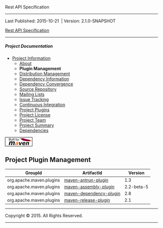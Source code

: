 Rest API Specification

------------------------------------------------------------------------

<span id="publishDate">Last Published: 2015-10-21</span>  | <span id="projectVersion">Version: 2.1.0-SNAPSHOT</span>

[Rest API Specification](./ "Rest API Specification")

------------------------------------------------------------------------

##### Project Documentation

-   [Project Information](project-info.html "Project Information")
    -   [About](index.html "About")
    -   **Plugin Management**
    -   [Distribution Management](distribution-management.html "Distribution Management")
    -   [Dependency Information](dependency-info.html "Dependency Information")
    -   [Dependency Convergence](dependency-convergence.html "Dependency Convergence")
    -   [Source Repository](source-repository.html "Source Repository")
    -   [Mailing Lists](mail-lists.html "Mailing Lists")
    -   [Issue Tracking](issue-tracking.html "Issue Tracking")
    -   [Continuous Integration](integration.html "Continuous Integration")
    -   [Project Plugins](plugins.html "Project Plugins")
    -   [Project License](license.html "Project License")
    -   [Project Team](team-list.html "Project Team")
    -   [Project Summary](project-summary.html "Project Summary")
    -   [Dependencies](dependencies.html "Dependencies")

[![Built by Maven](./images/logos/maven-feather.png)](http://maven.apache.org/ "Built by Maven")

Project Plugin Management
-------------------------

| GroupId                  | ArtifactId                                                                          | Version    |
|--------------------------|-------------------------------------------------------------------------------------|------------|
| org.apache.maven.plugins | [maven-antrun-plugin](http://maven.apache.org/plugins/maven-antrun-plugin/)         | 1.3        |
| org.apache.maven.plugins | [maven-assembly-plugin](http://maven.apache.org/plugins/maven-assembly-plugin/)     | 2.2-beta-5 |
| org.apache.maven.plugins | [maven-dependency-plugin](http://maven.apache.org/plugins/maven-dependency-plugin/) | 2.8        |
| org.apache.maven.plugins | [maven-release-plugin](http://maven.apache.org/plugins/maven-release-plugin/)       | 2.1        |

------------------------------------------------------------------------

Copyright © 2015. All Rights Reserved.

------------------------------------------------------------------------


